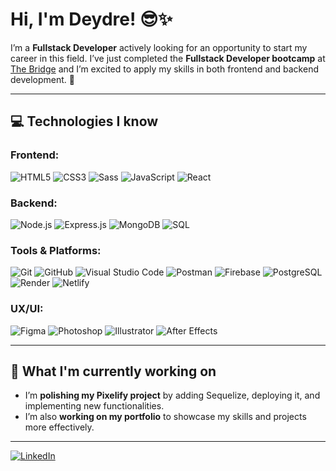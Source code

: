 # Hi, I'm Deydre! 😎✨

I’m a **Fullstack Developer** actively looking for an opportunity to start my career in this field. I’ve just completed the **Fullstack Developer bootcamp** at [The Bridge](https://thebridge.tech/bootcamps/desarrollo-web-full-stack/madrid) and I’m excited to apply my skills in both frontend and backend development. 🚀

---

## 💻 Technologies I know 

### Frontend:
![HTML5](https://img.shields.io/badge/-HTML5-E34F26?style=flat-square&logo=html5&logoColor=white)
![CSS3](https://img.shields.io/badge/-CSS3-1572B6?style=flat-square&logo=css3)
![Sass](https://img.shields.io/badge/-Sass-CC6699?style=flat-square&logo=sass&logoColor=white)
![JavaScript](https://img.shields.io/badge/-JavaScript-F7DF1E?style=flat-square&logo=javascript&logoColor=black)
![React](https://img.shields.io/badge/-React-61DAFB?style=flat-square&logo=react&logoColor=black)

### Backend:
![Node.js](https://img.shields.io/badge/-Node.js-339933?style=flat-square&logo=node.js&logoColor=white)
![Express.js](https://img.shields.io/badge/-Express.js-000000?style=flat-square&logo=express&logoColor=white)
![MongoDB](https://img.shields.io/badge/-MongoDB-47A248?style=flat-square&logo=mongodb&logoColor=white)
![SQL](https://img.shields.io/badge/-SQL-4479A1?style=flat-square&logo=sql&logoColor=white)

### Tools & Platforms:
![Git](https://img.shields.io/badge/-Git-F05032?style=flat-square&logo=git&logoColor=white)
![GitHub](https://img.shields.io/badge/-GitHub-181717?style=flat-square&logo=github)
![Visual Studio Code](https://img.shields.io/badge/-VS%20Code-007ACC?style=flat-square&logo=visual-studio-code&logoColor=white)
![Postman](https://img.shields.io/badge/-Postman-FF6C37?style=flat-square&logo=postman&logoColor=white)
![Firebase](https://img.shields.io/badge/-Firebase-FFCA28?style=flat-square&logo=firebase&logoColor=black)
![PostgreSQL](https://img.shields.io/badge/-PostgreSQL-336791?style=flat-square&logo=postgresql&logoColor=white)
![Render](https://img.shields.io/badge/-Render-46E3B7?style=flat-square&logo=render&logoColor=white)
![Netlify](https://img.shields.io/badge/-Netlify-00C7B7?style=flat-square&logo=netlify&logoColor=white)

### UX/UI:
![Figma](https://img.shields.io/badge/-Figma-F24E1E?style=flat-square&logo=figma&logoColor=white)
![Photoshop](https://img.shields.io/badge/-Photoshop-31A8FF?style=flat-square&logo=adobe-photoshop&logoColor=white)
![Illustrator](https://img.shields.io/badge/-Illustrator-FF9A00?style=flat-square&logo=adobe-illustrator&logoColor=white)
![After Effects](https://img.shields.io/badge/-After%20Effects-9999FF?style=flat-square&logo=adobe-after-effects&logoColor=white)

---
## 🚀 What I'm currently working on 
- I’m **polishing my Pixelify project** by adding Sequelize, deploying it, and implementing new functionalities.
- I’m also **working on my portfolio** to showcase my skills and projects more effectively.

---

[![LinkedIn](https://img.shields.io/badge/LinkedIn-blue?style=flat-square&logo=linkedin)](https://www.linkedin.com/in/deydre/)
